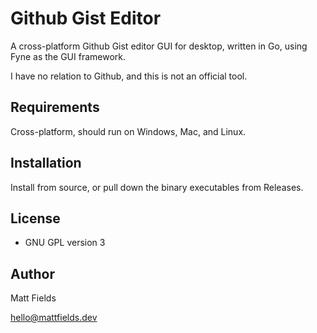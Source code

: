 # Github Gist Editor

A cross-platform Github Gist editor GUI for desktop, written in Go, using Fyne as the GUI framework.

I have no relation to Github, and this is not an official tool.

## Requirements

Cross-platform, should run on Windows, Mac, and Linux.

## Installation

Install from source, or pull down the binary executables from Releases.

## License

- GNU GPL version 3

## Author

Matt Fields

hello@mattfields.dev
